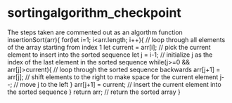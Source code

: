 # sortingalgorithm_checkpoint
The steps taken are commented out as an algorthm
function insertionSort(arr){
    for(let i=1; i<arr.length; i++){  // loop through all elements of the array starting from index 1
      let current = arr[i];  // pick the current element to insert into the sorted sequence
      let j = i-1;           // initialize j as the index of the last element in the sorted sequence
      while(j>=0 && arr[j]>current){  // loop through the sorted sequence backwards
        arr[j+1] = arr[j];   // shift elements to the right to make space for the current element
        j--;                 // move j to the left
      }
      arr[j+1] = current;    // insert the current element into the sorted sequence
    }
    return arr;  // return the sorted array
  } 
